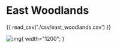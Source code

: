 # East Woodlands

{{ read_csv('./csv/east_woodlands.csv') }}

![img](./assets/east_woodlands.png){ width="1200"; }
